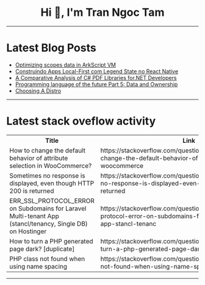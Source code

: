 <h1 align="center">Hi 👋, I'm Tran Ngoc Tam</h1>

---

# Latest Blog Posts 
<!-- BLOG-POST-LIST:START -->
- [Optimizing scopes data in ArkScript VM](https://dev.to/lexplt/optimizing-scopes-data-in-arkscript-vm-2b2n)
- [Construindo Apps Local-First com Legend State no React Native](https://dev.to/lumamontes/construindo-apps-local-first-com-legend-state-no-react-native-11nf)
- [A Comparative Analysis of C# PDF Libraries for.NET Developers](https://dev.to/tayyabcodes/a-comparative-analysis-of-c-pdf-libraries-fornet-developers-4bd)
- [Programming language of the future Part 5: Data and Ownership](https://dev.to/lostghost/programming-language-of-the-future-part-5-data-and-ownership-15no)
- [Choosing A Distro](https://dev.to/rajaaaaa07_/choosing-a-distro-hif)
<!-- BLOG-POST-LIST:END -->

---

# Latest stack oveflow activity
<table>
  <tr><th>Title</th><th>Link</th></tr>
  <!-- STACKOVERFLOW:START --><tr><td>How to change the default behavior of attribute selection in WooCommerce?</td><td>https://stackoverflow.com/questions/79624960/how-to-change-the-default-behavior-of-attribute-selection-in-woocommerce</td></tr><tr><td>Sometimes no response is displayed, even though HTTP 200 is returned</td><td>https://stackoverflow.com/questions/79624915/sometimes-no-response-is-displayed-even-though-http-200-is-returned</td></tr><tr><td>ERR_SSL_PROTOCOL_ERROR on Subdomains for Laravel Multi-tenant App &lpar;stancl/tenancy, Single DB&rpar; on Hostinger</td><td>https://stackoverflow.com/questions/79624889/err-ssl-protocol-error-on-subdomains-for-laravel-multi-tenant-app-stancl-tenanc</td></tr><tr><td>How to turn a PHP generated page dark? [duplicate]</td><td>https://stackoverflow.com/questions/79624888/how-to-turn-a-php-generated-page-dark</td></tr><tr><td>PHP class not found when using name spacing</td><td>https://stackoverflow.com/questions/79624713/php-class-not-found-when-using-name-spacing</td></tr><!-- STACKOVERFLOW:END -->
</table>

---


